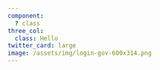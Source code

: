 ```yaml
---
component:
  ? class
three_col:
  class: Hello
twitter_card: large
image: /assets/img/login-gov-600x314.png
---
```

